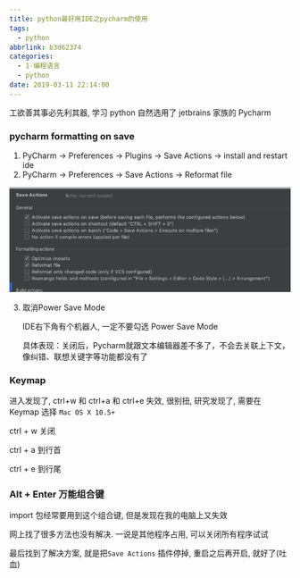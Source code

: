```yaml
---
title: python最好用IDE之pycharm的使用
tags:
  - python
abbrlink: b3d62374
categories:
  - 1-编程语言
  - python
date: 2019-03-11 22:14:00
---
```




工欲善其事必先利其器, 学习 python 自然选用了 jetbrains 家族的 Pycharm



### pycharm formatting on save

1. PyCharm -> Preferences -> Plugins -> Save Actions -> install and restart ide
2. PyCharm -> Preferences -> Save Actions -> Reformat file

![1](python最好用IDE之pycharm的使用/1.png)

<!-- more -->

3. 取消Power Save Mode

   IDE右下角有个机器人, 一定不要勾选 Power Save Mode

   具体表现：关闭后，Pycharm就跟文本编辑器差不多了，不会去关联上下文，像纠错、联想关键字等功能都没有了



### Keymap

进入发现了, ctrl+w 和 ctrl+a 和 ctrl+e 失效, 很别扭, 研究发现了, 需要在 Keymap 选择  `Mac OS X 10.5+`

ctrl + w 关闭

ctrl + a 到行首

ctrl + e 到行尾



### Alt + Enter 万能组合键

import 包经常要用到这个组合键, 但是发现在我的电脑上又失效

网上找了很多方法也没有解决. 一说是其他程序占用, 可以关闭所有程序试试

最后找到了解决方案, 就是把`Save Actions`  插件停掉, 重启之后再开启, 就好了(吐血)

